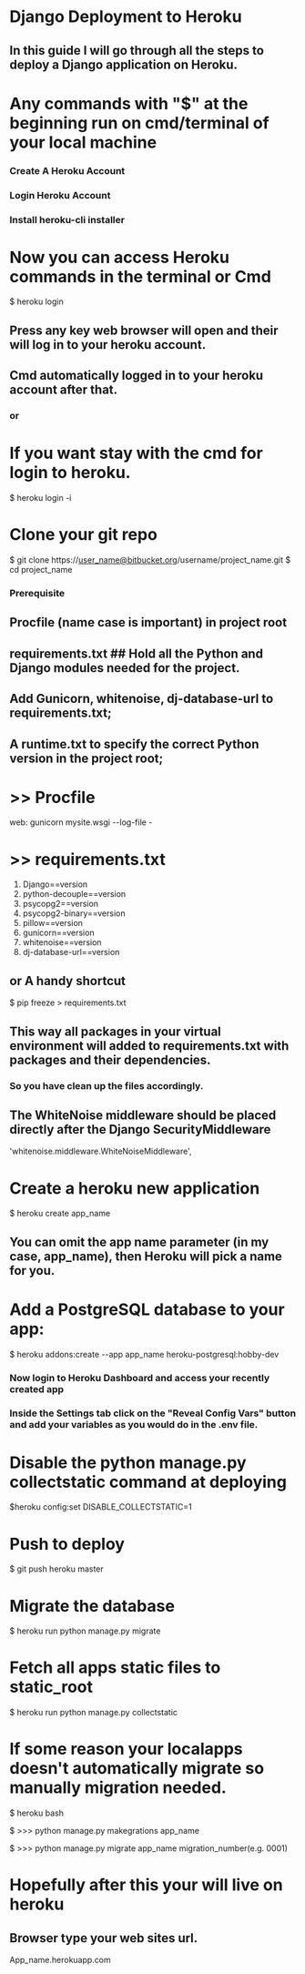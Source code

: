 # Django Deployment to Heroku

## In this guide I will go through all the steps to deploy a Django application on Heroku.

# Any commands with "$" at the beginning run on cmd/terminal of your local machine

### Create A Heroku Account

### Login Heroku Account

### Install heroku-cli installer

# Now you can access Heroku commands in the terminal or Cmd
$ heroku login

## Press any key web browser will open and their will log in to your heroku account.
## Cmd automatically logged in to your heroku account after that.

### or

# If you want stay with the cmd for login to heroku.
$ heroku login -i

# Clone your git repo
$ git clone https://user_name@bitbucket.org/username/project_name.git
$ cd project_name

### Prerequisite
## Procfile (name case is important) in project root
## requirements.txt  ## Hold all the Python and Django modules needed for the project.
## Add Gunicorn, whitenoise, dj-database-url to requirements.txt;
## A runtime.txt to specify the correct Python version in the project root;

# >> Procfile
web: gunicorn mysite.wsgi --log-file -

# >> requirements.txt
1. Django==version
2. python-decouple==version
3. psycopg2==version
4. psycopg2-binary==version
5. pillow==version
6. gunicorn==version
7. whitenoise==version
8. dj-database-url==version

## or A handy shortcut
$ pip freeze > requirements.txt
## This way all packages in your virtual environment will added to requirements.txt with packages and their dependencies.
### So you have clean up the files accordingly.

## The WhiteNoise middleware should be placed directly after the Django SecurityMiddleware
'whitenoise.middleware.WhiteNoiseMiddleware',

# Create a heroku new application
$ heroku create app_name

## You can omit the app name parameter (in my case, app_name), then Heroku will pick a name for you.

# Add a PostgreSQL database to your app:
$ heroku addons:create --app app_name heroku-postgresql:hobby-dev

### Now login to Heroku Dashboard and access your recently created app
### Inside the Settings tab click on the "Reveal Config Vars" button and add your variables as you would do in the .env file.

# Disable the python manage.py collectstatic command at deploying
$heroku config:set DISABLE_COLLECTSTATIC=1

# Push to deploy
$ git push heroku master

# Migrate the database
$ heroku run python manage.py migrate

# Fetch all apps static files to static_root
$ heroku run python manage.py collectstatic

# If some reason your localapps doesn't automatically migrate so manually migration needed.
$ heroku bash

$ >>> python manage.py makegrations app_name

$ >>> python manage.py migrate app_name migration_number(e.g. 0001)

# Hopefully after this your will live on heroku
## Browser type your web sites url.

App_name.herokuapp.com
